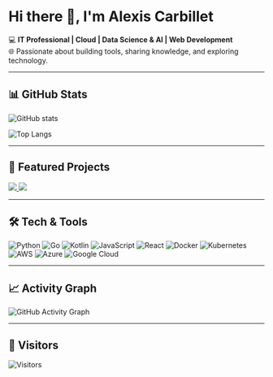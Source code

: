 # Hi there 👋, I'm Alexis Carbillet

💻 **IT Professional | Cloud | Data Science & AI | Web Development**  
🌐 Passionate about building tools, sharing knowledge, and exploring technology.  

---

## 📊 GitHub Stats
![GitHub stats](https://github-readme-stats.vercel.app/api?username=alexiscarbillet&show_icons=true&theme=radical)

![Top Langs](https://github-readme-stats.vercel.app/api/top-langs/?username=alexiscarbillet&layout=compact&theme=radical)

---

## 🚀 Featured Projects
<p align="left">
  <a href="https://github.com/alexiscarbillet/web-analytics-cli">
    <img src="https://github-readme-stats.vercel.app/api/pin/?username=alexiscarbillet&repo=web-analytics-cli&theme=radical" />
  </a>
  <a href="https://github.com/alexiscarbillet/weekly-schedule-go">
    <img src="https://github-readme-stats.vercel.app/api/pin/?username=alexiscarbillet&repo=weekly-schedule-go&theme=radical" />
  </a>
</p>

---

## 🛠️ Tech & Tools
![Python](https://img.shields.io/badge/Python-3776AB?style=for-the-badge&logo=python&logoColor=white)
![Go](https://img.shields.io/badge/Go-00ADD8?style=for-the-badge&logo=go&logoColor=white)
![Kotlin](https://img.shields.io/badge/Kotlin-0095D5?style=for-the-badge&logo=kotlin&logoColor=white)
![JavaScript](https://img.shields.io/badge/JavaScript-F7DF1E?style=for-the-badge&logo=javascript&logoColor=black)
![React](https://img.shields.io/badge/React-61DAFB?style=for-the-badge&logo=react&logoColor=black)
![Docker](https://img.shields.io/badge/Docker-2496ED?style=for-the-badge&logo=docker&logoColor=white)
![Kubernetes](https://img.shields.io/badge/Kubernetes-326CE5?style=for-the-badge&logo=kubernetes&logoColor=white)
![AWS](https://img.shields.io/badge/AWS-FF9900?style=for-the-badge&logo=amazonaws&logoColor=white)
![Azure](https://img.shields.io/badge/Azure-0078D4?style=for-the-badge&logo=microsoftazure&logoColor=white)
![Google Cloud](https://img.shields.io/badge/Google_Cloud-4285F4?style=for-the-badge&logo=googlecloud&logoColor=white)

---

## 📈 Activity Graph
![GitHub Activity Graph](https://github-readme-activity-graph.vercel.app/graph?username=alexiscarbillet&theme=react-dark)

---

## 👀 Visitors
![Visitors](https://visitor-badge.laobi.icu/badge?page_id=alexiscarbillet.alexiscarbillet)
